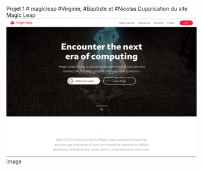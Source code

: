 Projet 1  # magicleap   #Virginie, #Baptiste et #Nicolas
Dupplication du site Magic Leap
<img src="./img/magicleap1.png"> image


